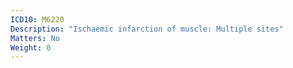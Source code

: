 ```yaml
---
ICD10: M6220
Description: "Ischaemic infarction of muscle: Multiple sites"
Matters: No
Weight: 0
---
```


